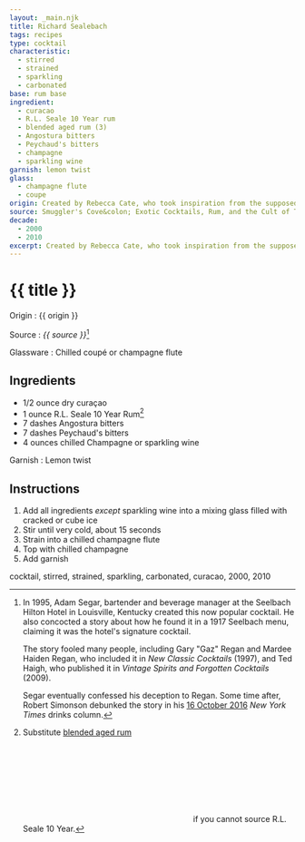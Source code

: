 ```yaml
---
layout: _main.njk
title: Richard Sealebach
tags: recipes
type: cocktail
characteristic:
  - stirred
  - strained
  - sparkling
  - carbonated
base: rum base
ingredient:
  - curacao
  - R.L. Seale 10 Year rum
  - blended aged rum (3)
  - Angostura bitters
  - Peychaud's bitters
  - champagne
  - sparkling wine
garnish: lemon twist
glass:
  - champagne flute
  - coupe
origin: Created by Rebecca Cate, who took inspiration from the supposedly vintage and unarguably now-classic Seelbach cocktail.
source: Smuggler's Cove&colon; Exotic Cocktails, Rum, and the Cult of Tiki
decade:
  - 2000
  - 2010
excerpt: Created by Rebecca Cate, who took inspiration from the supposedly vintage and unarguably now-classic Seelbach cocktail.
---
```


<!-- markdownlint-disable MD025 -->
# {{ title }}
<!-- markdownlint-enable MD025 -->

Origin
  : {{ origin }}

Source
  : <cite><span data-pagefind-filter="Source">{{ source }}</span></cite>[^1]

Glassware
  : Chilled coupé or champagne flute

[^1]: In 1995, Adam Segar, bartender and beverage manager at the Seelbach Hilton Hotel in Louisville, Kentucky created this now popular cocktail. He also concocted a story about how he found it in a 1917 Seelbach menu, claiming it was the hotel's signature cocktail.

    The story fooled many people, including Gary "Gaz" Regan and Mardee Haiden Regan, who included it in <cite>New Classic Cocktails</cite> (1997), and Ted Haigh, who published it in <cite>Vintage Spirits and Forgotten Cocktails</cite> (2009).

    Segar eventually confessed his deception to Regan. Some time after, Robert Simonson debunked the story in his <a href="https://www.nytimes.com/2016/11/02/dining/seelbach-cocktail-louisville-fake.html" target="_blank" rel="external noopener">16 October 2016</a> <cite>New York Times</cite> drinks column.

## Ingredients

* 1/2 ounce dry curaçao
* 1 ounce <span data-pagefind-filter="Ingredient">R.L. Seale 10 Year Rum</span>[^2]
* 7 dashes Angostura bitters
* 7 dashes Peychaud's bitters
* 4 ounces chilled Champagne or sparkling wine

[^2]: Substitute [blended aged rum](/rums/05-rum-blended-aged/)<icon-l space="1em" class="bigger" label="(3)"><span class="with-icon"><svg class="icon"><use href="/assets/images/icons/circle-3.svg#circle-3"></use></svg></span></icon-l><span class="after-icon"></span>if you cannot source R.L. Seale 10 Year.

Garnish
  : <span data-pagefind-filter="Garnish">Lemon twist</span>

## Instructions

1. Add all ingredients *except* sparkling wine into a mixing glass filled with cracked or cube ice
2. Stir until very cold, about 15 seconds
3. Strain into a chilled champagne flute
4. Top with chilled champagne
5. Add garnish

<div
  class="sr-only"
  data-cat[0]="Drink"
  data-type[0]="Cocktail"
  data-char[0]="Stirred"
  data-char[1]="Strained"
  data-char[2]="Sparkling"
  data-char[3]="Carbonated"
  data-base[0]="Rum/Cane spirits"
  data-ingredient[0]="Curaçao, dry"
  data-ingredient[1]="Curaçao"
  data-ingredient[2]="R.L. Seale 10 Year Rum"
  data-ingredient[3]="Blended aged rum [3]"
  data-ingredient[4]="Angostura bitters"
  data-ingredient[5]="Peychaud’s bitters"
  data-ingredient[6]="Champagne"
  data-ingredient[7]="Sparkling wine"
  data-liquor[0]="Curaçao, dry"
  data-liquor[1]="Curaçao"
  data-liquor[2]="R.L. Seale 10 Year Rum"
  data-liquor[3]="Blended aged rum [3]"
  data-liquor[4]="Champagne"
  data-liquor[5]="Sparkling wine"
  data-bitters[0]="Angostura bitters"
  data-bitters[1]="Peychaud’s bitters"
  data-origin[0]="Rebecca Cate"
  data-glass[0]="Coupé"
  data-decade[0]="2000"
  data-decade[1]="2010"
  data-pagefind-filter="
    Category[data-cat[0]],
    Type[data-type[0]],
    Characteristic[data-char[0]],
    Characteristic[data-char[1]],
    Characteristic[data-char[2]],
    Characteristic[data-char[3]],
    Base[data-base[0]],
    Ingredient[data-ingredient[0]],
    Ingredient[data-ingredient[1]],
    Ingredient[data-ingredient[2]],
    Ingredient[data-ingredient[3]],
    Ingredient[data-ingredient[4]],
    Ingredient[data-ingredient[5]],
    Ingredient[data-ingredient[6]],
    Ingredient[data-ingredient[7]],
    Liquor[data-liquor[0]],
    Liquor[data-liquor[1]],
    Liquor[data-liquor[2]],
    Liquor[data-liquor[3]],
    Liquor[data-liquor[4]],
    Liquor[data-liquor[5]],
    Bitters[data-bitters[0]],
    Bitters[data-bitters[1]],
    Origin[data-origin[0]],
    Glassware[data-glass[0]],
    Decade[data-decade[0]],
    Decade[data-decade[1]]
  "
>
</div>

<div class="keywords" aria-hidden>cocktail, stirred, strained, sparkling, carbonated, curacao, 2000, 2010</div>

